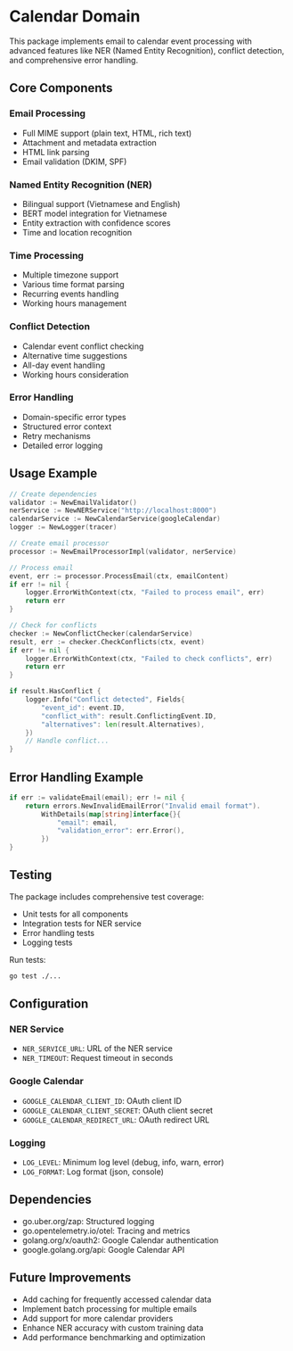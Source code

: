 # Calendar Domain

This package implements email to calendar event processing with advanced features like NER (Named Entity Recognition), conflict detection, and comprehensive error handling.

## Core Components

### Email Processing

- Full MIME support (plain text, HTML, rich text)
- Attachment and metadata extraction
- HTML link parsing
- Email validation (DKIM, SPF)

### Named Entity Recognition (NER)

- Bilingual support (Vietnamese and English)
- BERT model integration for Vietnamese
- Entity extraction with confidence scores
- Time and location recognition

### Time Processing

- Multiple timezone support
- Various time format parsing
- Recurring events handling
- Working hours management

### Conflict Detection

- Calendar event conflict checking
- Alternative time suggestions
- All-day event handling
- Working hours consideration

### Error Handling

- Domain-specific error types
- Structured error context
- Retry mechanisms
- Detailed error logging

## Usage Example

```go
// Create dependencies
validator := NewEmailValidator()
nerService := NewNERService("http://localhost:8000")
calendarService := NewCalendarService(googleCalendar)
logger := NewLogger(tracer)

// Create email processor
processor := NewEmailProcessorImpl(validator, nerService)

// Process email
event, err := processor.ProcessEmail(ctx, emailContent)
if err != nil {
    logger.ErrorWithContext(ctx, "Failed to process email", err)
    return err
}

// Check for conflicts
checker := NewConflictChecker(calendarService)
result, err := checker.CheckConflicts(ctx, event)
if err != nil {
    logger.ErrorWithContext(ctx, "Failed to check conflicts", err)
    return err
}

if result.HasConflict {
    logger.Info("Conflict detected", Fields{
        "event_id": event.ID,
        "conflict_with": result.ConflictingEvent.ID,
        "alternatives": len(result.Alternatives),
    })
    // Handle conflict...
}
```

## Error Handling Example

```go
if err := validateEmail(email); err != nil {
    return errors.NewInvalidEmailError("Invalid email format").
        WithDetails(map[string]interface{}{
            "email": email,
            "validation_error": err.Error(),
        })
}
```

## Testing

The package includes comprehensive test coverage:

- Unit tests for all components
- Integration tests for NER service
- Error handling tests
- Logging tests

Run tests:

```bash
go test ./...
```

## Configuration

### NER Service

- `NER_SERVICE_URL`: URL of the NER service
- `NER_TIMEOUT`: Request timeout in seconds

### Google Calendar

- `GOOGLE_CALENDAR_CLIENT_ID`: OAuth client ID
- `GOOGLE_CALENDAR_CLIENT_SECRET`: OAuth client secret
- `GOOGLE_CALENDAR_REDIRECT_URL`: OAuth redirect URL

### Logging

- `LOG_LEVEL`: Minimum log level (debug, info, warn, error)
- `LOG_FORMAT`: Log format (json, console)

## Dependencies

- go.uber.org/zap: Structured logging
- go.opentelemetry.io/otel: Tracing and metrics
- golang.org/x/oauth2: Google Calendar authentication
- google.golang.org/api: Google Calendar API

## Future Improvements

- Add caching for frequently accessed calendar data
- Implement batch processing for multiple emails
- Add support for more calendar providers
- Enhance NER accuracy with custom training data
- Add performance benchmarking and optimization
